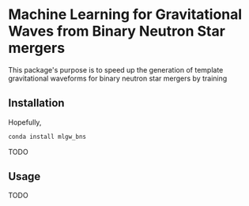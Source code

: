 # Machine Learning for Gravitational Waves from Binary Neutron Star mergers

This package's purpose is to speed up the generation of template gravitational waveforms for binary neutron star mergers by training 

## Installation 

Hopefully, 
```python
conda install mlgw_bns 
```
TODO 

## Usage

TODO 